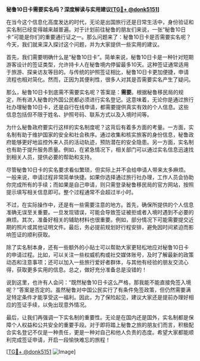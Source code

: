 **秘鲁10日卡需要实名吗？深度解读与实用建议[[TG💪+ @donk5151](https://t.me/s/donk5151)]**

在当今这个信息化高度发达的时代，无论是出国旅行还是日常生活中，身份验证和实名制已经变得越来越普遍。对于计划前往秘鲁的朋友们来说，一张“秘鲁10日卡”可能是你们的重要通行证之一。那么问题来了：秘鲁10日卡是否需要实名呢？今天，我们就来深入探讨这个问题，并为大家提供一些实用的建议。

首先，我们需要明确什么是“秘鲁10日卡”。简单来说，秘鲁10日卡是一种针对短期游客设计的签证类型，允许持卡人在秘鲁境内停留最多10天。这种签证通常适用于旅游、探亲访友等目的。与传统的护照签证相比，秘鲁10日卡更加便捷，申请流程也相对简化。然而，正因为其便利性，很多人对其是否需要实名产生了疑问。

那么，秘鲁10日卡到底需不需要实名呢？答案是：**需要**。根据秘鲁移民局的规定，所有进入秘鲁的外国公民都必须进行实名登记。这意味着，无论你是通过旅行社办理秘鲁10日卡，还是自行在线申请，都需要提供真实有效的个人信息。这些信息包括但不限于姓名、护照号码、联系方式以及入境时间等。

为什么秘鲁政府要实行这样的实名制度呢？这背后有着多方面的考量。一方面，实名制有助于维护国家的安全和社会秩序。通过收集和核实旅客的身份信息，秘鲁政府能够更好地监控外来人员的活动轨迹，预防潜在的安全隐患。另一方面，实名制也有助于提升服务质量。例如，在紧急情况下，相关部门可以通过实名信息迅速找到相关人员，提供必要的帮助和支持。

尽管秘鲁10日卡的实名要求看似繁琐，但实际上并不会给申请人带来太多麻烦。一般来说，申请过程非常简单快捷。如果你选择通过旅行社办理，工作人员会协助你完成所有的手续；而如果是自己申请，则只需登录秘鲁移民局的官方网站，按照提示填写相关信息即可。整个过程通常不会超过半小时。

不过，在实际操作中，还是有一些需要注意的地方。首先，确保所提供的个人信息准确无误至关重要。一旦发现错误，可能会导致签证被拒或者入境时遇到不必要的麻烦。其次，准备好相关的辅助材料也很重要。例如，部分情况下可能需要提交近期的照片或其他证明文件。最后，务必提前规划好行程安排，避免因时间紧迫而影响签证的顺利获取。

除了实名制本身，还有一些额外的小贴士可以帮助大家更轻松地应对秘鲁10日卡的申请过程。比如，可以关注一些权威机构或社交媒体账号，及时了解最新的政策动态和注意事项；还可以加入一些旅行爱好者群体，与其他有经验的朋友交流心得，获取更多实用的信息。总之，做好充分准备总是没错的！

说到这里，也许有人会问：“既然秘鲁10日卡这么严格，那我能不能直接免签入境呢？”答案是否定的。虽然秘鲁对中国公民实行了有条件免签政策，但仍然需要满足特定条件才能享受这一福利。因此，为了保险起见，建议大家还是提前办理好相应的签证手续，以免出现意外情况。

最后，让我们再强调一下实名制的重要性。无论是在国内还是国外，实名制都是保障个人权益和公共安全的重要手段。对于即将踏上秘鲁之旅的朋友们而言，积极配合实名登记不仅是一种责任，更是一种对自己和他人负责的态度。希望大家都能顺利完成签证申请，开启一段愉快难忘的旅程！

[[TG💪+ @donk5151](https://t.me/s/donk5151) ![Image](https://i.postimg.cc/rwNCRYN7/Snipaste-2025-04-30-17-27-05.png)]